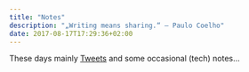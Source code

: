 ```yaml
---
title: "Notes"
description: "„Writing means sharing.“ — Paulo Coelho"
date: 2017-08-17T17:29:36+02:00
---
```

These days mainly [Tweets](https://twitter.com/matthiasgeisler) and some occasional (tech) notes…